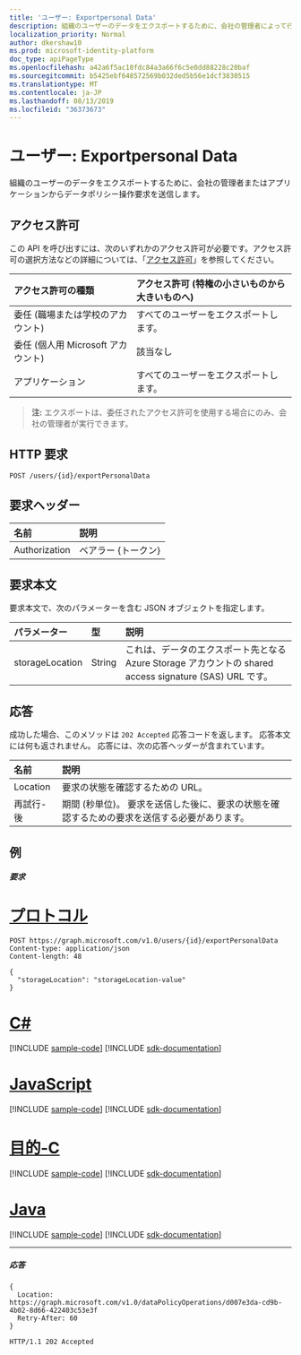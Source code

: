 ```yaml
---
title: 'ユーザー: Exportpersonal Data'
description: 組織のユーザーのデータをエクスポートするために、会社の管理者によって行われたデータポリシー操作要求を送信します。
localization_priority: Normal
author: dkershaw10
ms.prod: microsoft-identity-platform
doc_type: apiPageType
ms.openlocfilehash: a42a6f5ac10fdc84a3a66f6c5e0dd88228c20baf
ms.sourcegitcommit: b5425ebf648572569b032ded5b56e1dcf3830515
ms.translationtype: MT
ms.contentlocale: ja-JP
ms.lasthandoff: 08/13/2019
ms.locfileid: "36373673"
---
```

# <a name="user-exportpersonaldata"></a>ユーザー: Exportpersonal Data

組織のユーザーのデータをエクスポートするために、会社の管理者またはアプリケーションからデータポリシー操作要求を送信します。

## <a name="permissions"></a>アクセス許可
この API を呼び出すには、次のいずれかのアクセス許可が必要です。アクセス許可の選択方法などの詳細については、「[アクセス許可](/graph/permissions-reference)」を参照してください。

|アクセス許可の種類      | アクセス許可 (特権の小さいものから大きいものへ)              |
|:--------------------|:---------------------------------------------------------|
|委任 (職場または学校のアカウント) |  すべてのユーザーをエクスポートします。  |
|委任 (個人用 Microsoft アカウント) |  該当なし  |
|アプリケーション | すべてのユーザーをエクスポートします。 |

>**注:** エクスポートは、委任されたアクセス許可を使用する場合にのみ、会社の管理者が実行できます。

## <a name="http-request"></a>HTTP 要求
<!-- { "blockType": "ignored" } -->
```http
POST /users/{id}/exportPersonalData

```
## <a name="request-headers"></a>要求ヘッダー
| 名前       | 説明|
|:---------------|:----------|
| Authorization  | ベアラー {トークン}|

## <a name="request-body"></a>要求本文
要求本文で、次のパラメーターを含む JSON オブジェクトを指定します。

| パラメーター    | 型   |説明|
|:---------------|:--------|:----------|
|storageLocation|String|これは、データのエクスポート先となる Azure Storage アカウントの shared access signature (SAS) URL です。|

## <a name="response"></a>応答
成功した場合、このメソッドは `202 Accepted` 応答コードを返します。 応答本文には何も返されません。 応答には、次の応答ヘッダーが含まれています。

| 名前       | 説明|
|:---------------|:----------|
| Location  | 要求の状態を確認するための URL。 |
| 再試行-後  | 期間 (秒単位)。 要求を送信した後に、要求の状態を確認するための要求を送信する必要があります。 |

## <a name="example"></a>例
##### <a name="request"></a>要求

# <a name="httptabhttp"></a>[プロトコル](#tab/http)
<!-- {
  "blockType": "request",
  "name": "user_exportpersonaldata"
}-->
```http
POST https://graph.microsoft.com/v1.0/users/{id}/exportPersonalData
Content-type: application/json
Content-length: 48

{
  "storageLocation": "storageLocation-value"
}
```
# <a name="ctabcsharp"></a>[C#](#tab/csharp)
[!INCLUDE [sample-code](../includes/snippets/csharp/user-exportpersonaldata-csharp-snippets.md)]
[!INCLUDE [sdk-documentation](../includes/snippets/snippets-sdk-documentation-link.md)]

# <a name="javascripttabjavascript"></a>[JavaScript](#tab/javascript)
[!INCLUDE [sample-code](../includes/snippets/javascript/user-exportpersonaldata-javascript-snippets.md)]
[!INCLUDE [sdk-documentation](../includes/snippets/snippets-sdk-documentation-link.md)]

# <a name="objective-ctabobjc"></a>[目的-C](#tab/objc)
[!INCLUDE [sample-code](../includes/snippets/objc/user-exportpersonaldata-objc-snippets.md)]
[!INCLUDE [sdk-documentation](../includes/snippets/snippets-sdk-documentation-link.md)]

# <a name="javatabjava"></a>[Java](#tab/java)
[!INCLUDE [sample-code](../includes/snippets/java/user-exportpersonaldata-java-snippets.md)]
[!INCLUDE [sdk-documentation](../includes/snippets/snippets-sdk-documentation-link.md)]

---

##### <a name="response"></a>応答

```http
{
  Location: https://graph.microsoft.com/v1.0/dataPolicyOperations/d007e3da-cd9b-4b02-8d66-422403c53e3f
  Retry-After: 60
}
```
<!-- {
  "blockType": "response",
  "truncated": true,
  "@odata.type": "microsoft.graph.none"
} -->
```http
HTTP/1.1 202 Accepted
```


<!-- uuid: 8fcb5dbc-d5aa-4681-8e31-b001d5168d79
2015-10-25 14:57:30 UTC -->
<!-- {
  "type": "#page.annotation",
  "description": "user: exportPersonalData",
  "keywords": "",
  "section": "documentation",
  "tocPath": "",
  "suppressions": [
  ]
}-->

